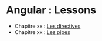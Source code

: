 # Angular : Lessons

- Chapitre xx : [Les directives](https://github.com/OSW3-Campus/Angular-lessons/tree/directives)
- Chapitre xx : [Les pipes](https://github.com/OSW3-Campus/Angular-lessons/tree/pipes)
